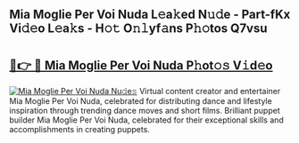 ## Mia Moglie Per Voi Nuda L𝚎a𝚔ed N𝚞𝚍e - Part-fKx Vi𝚍𝚎o L𝚎a𝚔s - H𝚘𝚝 O𝚗𝚕yf𝚊ns P𝚑𝚘tos Q7vsu

# <h2><a href="http://kfe45v.oniu.top/?m=Mia+Moglie+Per+Voi+Nuda">🔗👉 🔴 Mia Moglie Per Voi Nuda P𝚑ot𝚘𝚜 V𝚒d𝚎o</a></h2>

[![Mia Moglie Per Voi Nuda Nu𝚍e𝚜](https://i.imgur.com/0qMVB7G.gif)](http://kfe45v.oniu.top/?m=Mia+Moglie+Per+Voi+Nuda)
Virtual content creator and entertainer Mia Moglie Per Voi Nuda, celebrated for distributing dance and lifestyle inspiration through trending dance moves and short films. Brilliant puppet builder Mia Moglie Per Voi Nuda, celebrated for their exceptional skills and accomplishments in creating puppets.  
